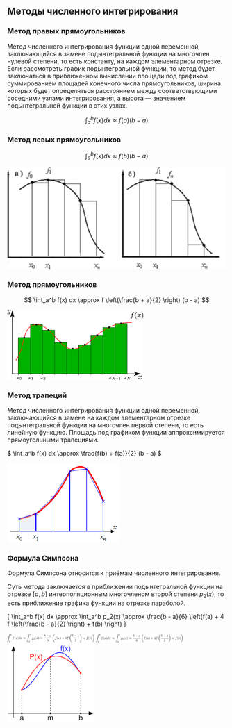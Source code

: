 ## Методы численного интегрирования

### Метод правых прямоугольников

Метод численного интегрирования функции одной переменной, заключающийся в замене подынтегральной функции на многочлен нулевой степени, то есть константу, на каждом элементарном отрезке. Если рассмотреть график подынтегральной функции, то метод будет заключаться в приближённом вычислении площади под графиком суммированием площадей конечного числа прямоугольников, ширина которых будет определяться расстоянием между соответствующими соседними узлами интегрирования, а высота — значением подынтегральной функции в этих узлах.

$$ \int_a^b f(x) dx \approx f(a) (b - a) $$

### Метод левых прямоугольников

$$ \int_a^b f(x) dx \approx f(b) (b - a) $$

![Left and Right rectangular method](https://github.com/pavel-collab/Numerical-Integration/blob/main/images/LRrec.png)

### Метод прямоугольников

$$ \int_a^b f(x) dx \approx f \left(\frac{b + a}{2} \right) (b - a) $$

![Rectangular method](https://github.com/pavel-collab/Numerical-Integration/blob/main/images/rec.png)

### Метод трапеций 
Метод численного интегрирования функции одной переменной, заключающийся в замене на каждом элементарном отрезке подынтегральной функции на многочлен первой степени, то есть линейную функцию. Площадь под графиком функции аппроксимируется прямоугольными трапециями. 

$ \int_a^b f(x) dx \approx \frac{f(b) + f(a)}{2} (b - a) $

![Trapez method](https://github.com/pavel-collab/Numerical-Integration/blob/main/images/Trapes.png)

### Формула Симпсона
Формула Симпсона относится к приёмам численного интегрирования.

Суть метода заключается в приближении подынтегральной функции на отрезке $[a, b]$ интерполяционным многочленом второй степени $p_2(x)$, то есть приближение графика функции на отрезке параболой.

\[ \int_a^b f(x) dx \approx \int_a^b p_2(x) \approx \frac{b - a}{6} \left(f(a) + 4 f \left(\frac{b - a}{2} \right) + f(b) \right) \]

<img src="https://github.com/pavel-collab/Numerical-Integration/blob/main/images/CodeCogsEqn.gif" width="200"/>
<img src="https://github.com/pavel-collab/Numerical-Integration/blob/main/images/render.png" width="200"/>

<img src="https://github.com/pavel-collab/Numerical-Integration/blob/main/images/Sympson.png" alt="Sympson method" width="200"/>
<!-- ![Sympson method](https://github.com/pavel-collab/Numerical-Integration/blob/main/images/Sympson.png) -->
